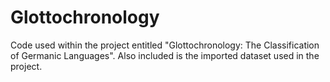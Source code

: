 # Glottochronology

Code used within the project entitled "Glottochronology: The Classification of Germanic Languages".
Also included is the imported dataset used in the project.

